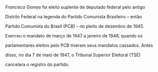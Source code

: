 

*Francisco Gomes* foi eleito suplente de deputado federal pelo antigo

Distrito Federal na legenda do Partido Comunista Brasileiro – então

Partido Comunista do Brasil (PCB) – no pleito de dezembro de 1945.

Exerceu o mandato de março de 1947 a janeiro de 1948, quando os

parlamentares eleitos pelo PCB tiveram seus mandatos cassados. Antes

disso, no dia 7 de maio de 1947, o Tribunal Superior Eleitoral (TSE)

cancelara o registro do partido.



